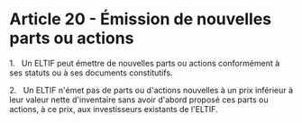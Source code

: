 # Article 20 - Émission de nouvelles parts ou actions


1.   Un ELTIF peut émettre de nouvelles parts ou actions conformément à ses statuts ou à ses documents constitutifs.

2.   Un ELTIF n'émet pas de parts ou d'actions nouvelles à un prix inférieur à leur valeur nette d'inventaire sans avoir d'abord proposé ces parts ou actions, à ce prix, aux investisseurs existants de l'ELTIF.
